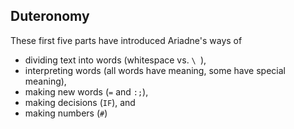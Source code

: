 ## Duteronomy

These first five parts have introduced Ariadne's ways of

* dividing text into words (whitespace vs. `\ `),
* interpreting words (all words have meaning, some have special meaning),
* making new words (`=` and `:;`),
* making decisions (`IF`), and
* making numbers (`#`)
